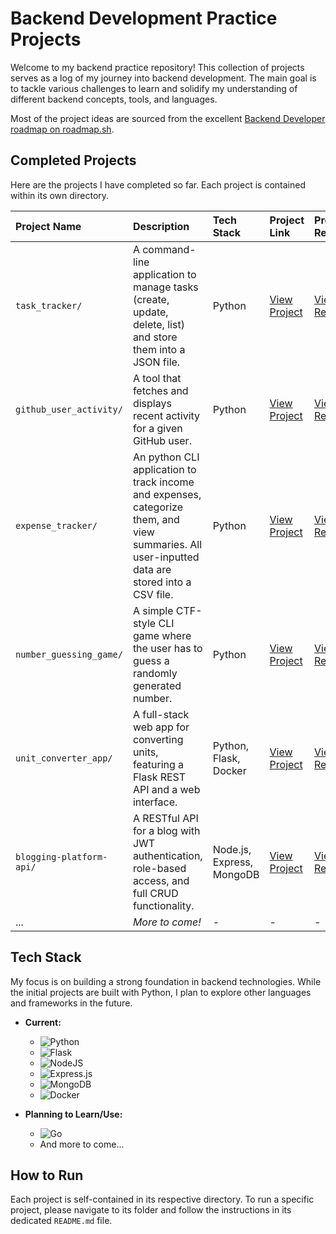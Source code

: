 # Backend Development Practice Projects

Welcome to my backend practice repository! This collection of projects serves as a log of my journey into backend development. The main goal is to tackle various challenges to learn and solidify my understanding of different backend concepts, tools, and languages.

Most of the project ideas are sourced from the excellent [Backend Developer roadmap on roadmap.sh](https://roadmap.sh/backend/projects).

## Completed Projects

Here are the projects I have completed so far. Each project is contained within its own directory.

| Project Name            | Description                                                                                              | Tech Stack                        | Project Link                                       | Project Requirement                                    |
| :---------------------- | :------------------------------------------------------------------------------------------------------- | :-------------------------------- | :---------------------------------------------- | :---------------------------------------------- |
| `task_tracker/`         | A command-line application to manage tasks (create, update, delete, list) and store them into a JSON file. | Python                            | [View Project](./task_tracker/)                 | [View Requirement](https://roadmap.sh/projects/task-tracker)                 |
| `github_user_activity/` | A tool that fetches and displays recent activity for a given GitHub user.                                | Python                            | [View Project](./github_user_activity/)         | [View Requirement](https://roadmap.sh/projects/github-user-activity)         |
| `expense_tracker/`      | An python CLI application to track income and expenses, categorize them, and view summaries. All user-inputted data are stored into a CSV file. | Python                            | [View Project](./expense_tracker/)              | [View Requirement](https://roadmap.sh/projects/expense-tracker)              |
| `number_guessing_game/` | A simple CTF-style CLI game where the user has to guess a randomly generated number.                     | Python                            | [View Project](./number_guessing_game/)         | [View Requirement](https://roadmap.sh/projects/number-guessing-game)         |
| `unit_converter_app/`   | A full-stack web app for converting units, featuring a Flask REST API and a web interface.               | Python, Flask, Docker             | [View Project](./unit_converter_app/)           | [View Requirement](https://roadmap.sh/projects/unit-converter)           |
| `blogging-platform-api/`     | A RESTful API for a blog with JWT authentication, role-based access, and full CRUD functionality.        | Node.js, Express, MongoDB         | [View Project](./blogging-platform-api/)             | [View Requirement](https://roadmap.sh/projects/blogging-platform-api)              |
| ...                     | *More to come!* | -                                 | -                                               | -                                               |


## Tech Stack

My focus is on building a strong foundation in backend technologies. While the initial projects are built with Python, I plan to explore other languages and frameworks in the future.

* **Current:**
    * ![Python](https://img.shields.io/badge/python-3670A0?style=for-the-badge&logo=python&logoColor=ffdd54)
    * ![Flask](https://img.shields.io/badge/flask-%23000.svg?style=for-the-badge&logo=flask&logoColor=white)
    * ![NodeJS](https://img.shields.io/badge/node.js-6DA55F?style=for-the-badge&logo=node.js&logoColor=white)
    * ![Express.js](https://img.shields.io/badge/express.js-%23404d59.svg?style=for-the-badge&logo=express&logoColor=%2361DAFB)
    * ![MongoDB](https://img.shields.io/badge/MongoDB-4EA94B?style=for-the-badge&logo=mongodb&logoColor=white)
    * ![Docker](https://img.shields.io/badge/docker-%230db7ed.svg?style=for-the-badge&logo=docker&logoColor=white)

* **Planning to Learn/Use:**
    * ![Go](https://img.shields.io/badge/go-%2300ADD8.svg?style=for-the-badge&logo=go&logoColor=white)
    * And more to come...

## How to Run

Each project is self-contained in its respective directory. To run a specific project, please navigate to its folder and follow the instructions in its dedicated `README.md` file.